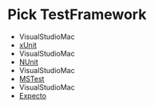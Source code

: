 # Pick TestFramework

 * VisualStudioMac
 * [xUnit](result_Linux_VisualStudioMac_xUnit.md)
 * VisualStudioMac
 * [NUnit](result_Linux_VisualStudioMac_NUnit.md)
 * VisualStudioMac
 * [MSTest](result_Linux_VisualStudioMac_MSTest.md)
 * VisualStudioMac
 * [Expecto](result_Linux_VisualStudioMac_Expecto.md)
